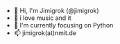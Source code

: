 
- 👋 Hi, I'm Jimigrok (@jimigrok)
- 💞️ i love music and it 
- 👀 I'm currently focusing on Python 
- 📫 jimigrok(at)nmit.de
